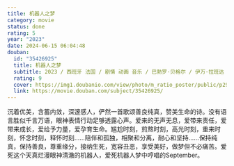```yaml
---
title: 机器人之梦
category: movie
status: done
rating: 5
year: "2023"
date: 2024-06-15 06:04:48
douban:
  id: "35426925"
  title: 机器人之梦
  subtitle: 2023 / 西班牙 法国 / 剧情 动画 音乐 / 巴勃罗·贝格尔 / 伊万·拉班达 阿尔伯特·特里佛·塞加拉
  rating: 9
  cover: https://img1.doubanio.com/view/photo/m_ratio_poster/public/p2909289839.jpg
  link: https://movie.douban.com/subject/35426925/
---
```


沉着优美，含蓄内敛，深邃感人，俨然一首歌颂善良纯真，赞美生命的诗。没有语言胜似千言万语，眼神表情行动足够透露心声。爱来的无声无息，爱带来责任，爱带来成长，爱给予力量，爱孕育生命。尴尬时刻，煎熬时刻，高光时刻，重来时刻，怀念时刻，释怀时刻……陪伴和孤独，相聚和分离，耐心和坚持……保持纯真，保持善良，尊重缘分，接纳生死，宽容丑恶，享受美好，做梦但不必痛苦。爱死这个天真烂漫眼神清澈的机器人，爱死机器人梦中哼唱的September。
